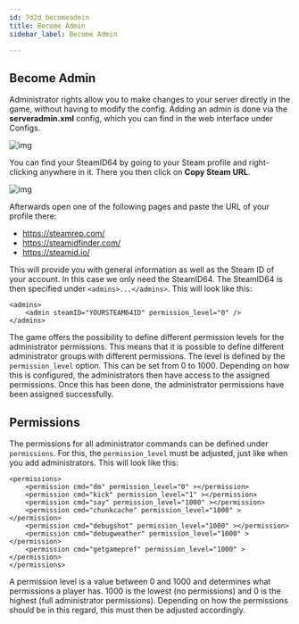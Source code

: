```yaml
---
id: 7d2d_becomeadmin
title: Become Admin
sidebar_label: Become Admin

---
```




## Become Admin

Administrator rights allow you to make changes to your server directly in the game, without having to modify the config. Adding an admin is done via the **serveradmin.xml** config, which you can find in the web interface under Configs.

![img](https://screensaver01.zap-hosting.com/index.php/s/KcBarogtwexXkww/preview)

You can find your SteamID64 by going to your Steam profile and right-clicking anywhere in it. There you then click on **Copy Steam URL**. 

![img](https://screensaver01.zap-hosting.com/index.php/s/45E5zxZcCjytJ28/preview)



Afterwards open one of the following pages and paste the URL of your profile there: 

- https://steamrep.com/
- https://steamidfinder.com/
- https://steamid.io/

This will provide you with general information as well as the Steam ID of your account. In this case we only need the SteamID64. The SteamID64 is then specified under ``<admins>...</admins>``. This will look like this:

```
<admins>
	<admin steamID="YOURSTEAM64ID" permission_level="0" />
</admins>
```

The game offers the possibility to define different permission levels for the administrator permissions. This means that it is possible to define different administrator groups with different permissions. The level is defined by the ``permission_level`` option. This can be set from 0 to 1000. Depending on how this is configured, the administrators then have access to the assigned permissions. Once this has been done, the administrator permissions have been assigned successfully. 



## Permissions

The permissions for all administrator commands can be defined under ``permissions``. For this, the ``permission_level`` must be adjusted, just like when you add administrators. This will look like this:

```
<permissions>
	<permission cmd="dm" permission_level="0" ></permission>
	<permission cmd="kick" permission_level="1" ></permission>
	<permission cmd="say" permission_level="1000" ></permission>
    <permission cmd="chunkcache" permission_level="1000" ></permission>
    <permission cmd="debugshot" permission_level="1000" ></permission>
    <permission cmd="debugweather" permission_level="1000" ></permission>
    <permission cmd="getgamepref" permission_level="1000" ></permission>
</permissions>
```

A permission level is a value between 0 and 1000 and determines what permissions a player has. 1000 is the lowest (no permissions) and 0 is the highest (full administrator permissions). Depending on how the permissions should be in this regard, this must then be adjusted accordingly. 
